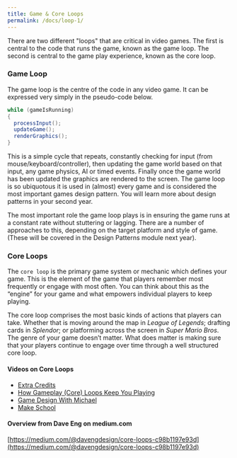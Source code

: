 ```yaml
---
title: Game & Core Loops
permalink: /docs/loop-1/
---
```


There are two different "loops" that are critical in video games. The first is central to the code that runs the game, known as the game loop. The second is central to the game play experience, known as the core loop.  

### Game Loop

The game loop is the centre of the code in any video game. It can be expressed very simply in the pseudo-code below.  

```java
while (gameIsRunning)
{
  processInput();
  updateGame();
  renderGraphics();
}
```

This is a simple cycle that repeats, constantly checking for input (from mouse/keyboard/controller), then updating the game world based on that input, any game physics, AI or timed events. Finally once the game world has been updated the graphics are rendered to the screen. The game loop is so ubiquotous it is used in (almost) every game and is considered the most important games design pattern. You will learn more about design patterns in your second year.  

The most important role the game loop plays is in ensuring the game runs at a constant rate without stuttering or lagging. There are a number of approaches to this, depending on the target platform and style of game. (These will be covered in the Design Patterns module next year).  

### Core Loops

The `core loop` is the primary game system or mechanic which defines your game. This is the element of the game that players remember most frequently or engage with most often. You can think about this as the “engine” for your game and what empowers individual players to keep playing.  

The core loop comprises the most basic kinds of actions that players can take. Whether that is moving around the map in *League of Legends*; drafting cards in *Splendor*; or platforming across the screen in *Super Mario Bros*. The genre of your game doesn’t matter. What does matter is making sure that your players continue to engage over time through a well structured core loop.  

#### Videos on Core Loops

* [Extra Credits](https://www.youtube.com/watch?v=mGL5YGcAxEI&list=PLQM0OWYycizC0tX2iW7VL4dNLAEJjXi6T)
* [How Gameplay (Core) Loops Keep You Playing](https://www.youtube.com/watch?v=Sk-nbAtIUko)
* [Game Design With Michael](https://www.youtube.com/watch?v=PMj8Q4ViKzs)
* [Make School](https://www.youtube.com/watch?v=9SLxpCVnrFI)

#### Overview from Dave Eng on medium.com  

[https://medium.com/@davengdesign/core-loops-c98b1197e93d](https://medium.com/@davengdesign/core-loops-c98b1197e93d)  

